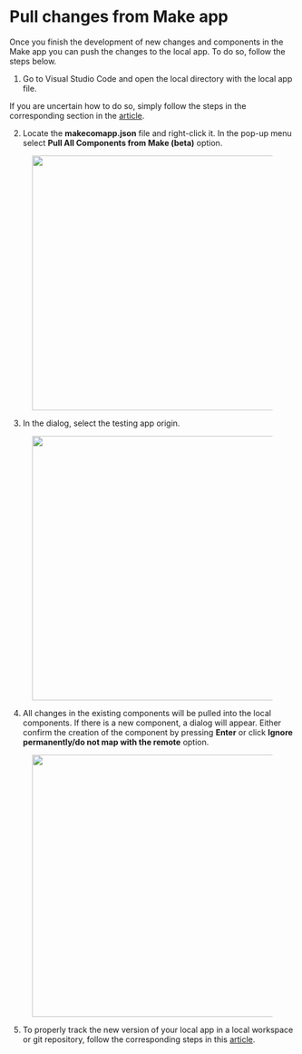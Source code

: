 # Pull changes from Make app

Once you finish the development of new changes and components in the Make app you can push the changes to the local app. To do so, follow the steps below.

1. Go to Visual Studio Code and open the local directory with the local app file.&#x20;

If you are uncertain how to do so, simply follow the steps in the corresponding section in the [article](clone-make-app-to-local-workspace.md).

2. Locate the **makecomapp.json** file and right-click it. In the pop-up menu select **Pull All Components from Make (beta)** option.

<figure><img src="../../../.gitbook/assets/Screenshot 2024-05-10 at 10.52.48.png" alt="" width="449"><figcaption></figcaption></figure>

3. In the dialog, select the testing app origin.

<figure><img src="../../../.gitbook/assets/Screenshot 2024-05-10 at 11.00.31.png" alt="" width="466"><figcaption></figcaption></figure>

4. All changes in the existing components will be pulled into the local components. If there is a new component, a dialog will appear. Either confirm the creation of the component by pressing **Enter** or click **Ignore permanently/do not map with the remote** option.

<figure><img src="../../../.gitbook/assets/Screenshot 2024-05-10 at 11.02.50.png" alt="" width="462"><figcaption></figcaption></figure>

5. To properly track the new version of your local app in a local workspace or git repository, follow the corresponding steps in this [article](commit-the-changes-in-git-repository.md).
